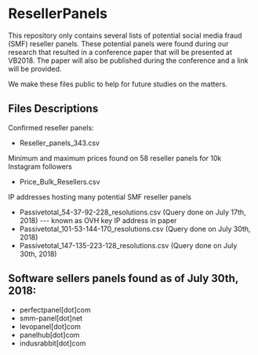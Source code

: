 # ResellerPanels

This repository only contains several lists of potential social media fraud (SMF) reseller panels. These potential panels were found during our research that resulted in a conference paper that will be presented at VB2018. The paper will also be published during the conference and a link will be provided. 

We make these files public to help for future studies on the matters. 

## Files Descriptions

Confirmed reseller panels:
- Reseller_panels_343.csv

Minimum and maximum prices found on 58 reseller panels for 10k Instagram followers 
- Price_Bulk_Resellers.csv

IP addresses hosting many potential SMF reseller panels 
- Passivetotal_54-37-92-228_resolutions.csv (Query done on July 17th, 2018) --- known as OVH key IP address in paper 
- Passivetotal_101-53-144-170_resolutions.csv (Query done on July 30th, 2018) 
- Passivetotal_147-135-223-128_resolutions.csv (Query done on July 30th, 2018)

## Software sellers panels found as of July 30th, 2018: 
- perfectpanel[dot]com
- smm-panel[dot]net
- levopanel[dot]com
- panelhub[dot]com
- indusrabbit[dot]com 

